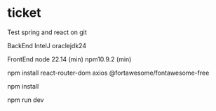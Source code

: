 # ticket

Test spring and react on git

BackEnd
IntelJ oraclejdk24



FrontEnd
node 22.14 (min)
npm10.9.2 (min)

npm install react-router-dom axios @fortawesome/fontawesome-free     

npm install

npm run dev
